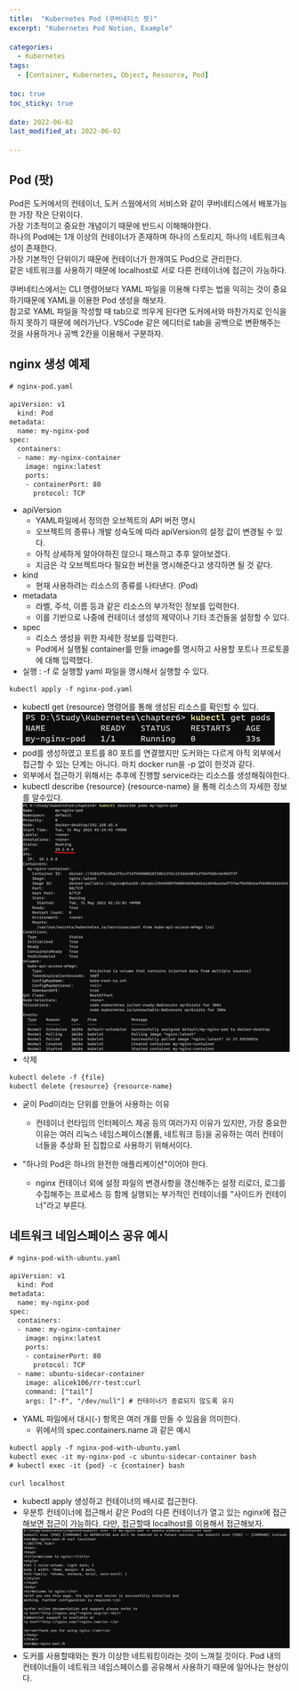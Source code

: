 ```yaml
---
title:  "Kubernetes Pod (쿠버네티스 팟)"
excerpt: "Kubernetes Pod Notion, Example"

categories:
  - Kubernetes
tags:
  - [Container, Kubernetes, Object, Resource, Pod]

toc: true
toc_sticky: true
 
date: 2022-06-02
last_modified_at: 2022-06-02

---
```


## Pod (팟)
Pod은 도커에서의 컨테이너, 도커 스웜에서의 서비스와 같이 쿠버네티스에서 배포가능한 가장 작은 단위이다.<br>
가장 기초적이고 중요한 개념이기 때문에 반드시 이해해야한다.<br>
하나의 Pod에는 1개 이상의 컨테이너가 존재하며 하나의 스토리지, 하나의 네트워크속성이 존재한다.<br>
가장 기본적인 단위이기 때문에 컨테이너가 한개여도 Pod으로 관리한다.<br>
같은 네트워크를 사용하기 때문에 localhost로 서로 다른 컨테이너에 접근이 가능하다.<br>

쿠버네티스에서는 CLI 명령어보다 YAML 파일을 이용해 다루는 법을 익히는 것이 중요하기때문에 YAML을 이용한 Pod 생성을 해보자.<br>
참고로 YAML 파일을 작성할 때 tab으로 띄우게 된다면 도커에서와 마찬가지로 인식을 하지 못하기 때문에 에러가난다. VSCode 같은 에디터로 tab을 공백으로 변환해주는 것을 사용하거나 공백 2칸을 이용해서 구분하자.

## nginx 생성 예제
```
# nginx-pod.yaml

apiVersion: v1
  kind: Pod
metadata:
  name: my-nginx-pod
spec:
  containers:
  - name: my-nginx-container
    image: nginx:latest
    ports:
    - containerPort: 80
      protocol: TCP
```
- apiVersion
  - YAML파일에서 정의한 오브젝트의 API 버전 명시
  - 오브젝트의 종류나 개발 성숙도에 따라 apiVersion의 설정 값이 변경될 수 있다.
  - 아직 상세하게 알아야하진 않으니 패스하고 추후 알아보겠다.
  - 지금은 각 오브젝트마다 필요한 버전을 명시해준다고 생각하면 될 것 같다.
- kind
  - 현재 사용하려는 리소스의 종류를 나타낸다. (Pod)
- metadata
  - 라벨, 주석, 이름 등과 같은 리소스의 부가적인 정보를 입력한다.
  - 이를 기반으로 나중에 컨테이너 생성의 제약이나 기타 조건들을 설정할 수 있다.
- spec
  - 리소스 생성을 위한 자세한 정보를 입력한다.
  - Pod에서 실행될 container를 만들 image를 명시하고 사용할 포트나 프로토콜에 대해 입력했다.
- 실행 : -f 로 실행할 yaml 파일을 명시해서 실행할 수 있다.
```
kubectl apply -f nginx-pod.yaml
```
- kubectl get {resource} 명령어를 통해 생성된 리소스를 확인할 수 있다.
![Pod 생성 확인](../../../assets/images/container/kubenetes/kubectl_get_pods.png)
- pod를 생성하였고 포트를 80 포트를 연결했지만 도커와는 다르게 아직 외부에서 접근할 수 있는 단계는 아니다. 마치 docker run을 -p 없이 한것과 같다.
- 외부에서 접근하기 위해서는 추후에 진행할 service라는 리소스를 생성해줘야한다.
- kubectl describe {resource} {resource-name} 을 통해 리소스의 자세한 정보를 알수있다.
![my-nginx-pod describe](../../../assets/images/container/kubenetes/kubectl-describe-pods-mynginxpod.png)
- 삭제
```
kubectl delete -f {file}
kubectl delete {resource} {resource-name}
```
- 굳이 Pod이라는 단위를 만들어 사용하는 이유
  - 컨테이너 런타임의 인터페이스 제공 등의 여러가지 이유가 있지만, 가장 중요한 이유는 여러 리눅스 네임스페이스(볼륨, 네트워크 등)을 공유하는 여러 컨테이너들을 추상화 된 집합으로 사용하기 위해서이다.

- "하나의 Pod은 하나의 완전한 애플리케이션"이어야 한다.
  - nginx 컨테이너 외에 설정 파일의 변경사항을 갱신해주는 설정 리로더, 로그를 수집해주는 프로세스 등 함께 실행되는 부가적인 컨테이너를 "사이드카 컨테이너"라고 부른다.

## 네트워크 네임스페이스 공유 예시
```
# nginx-pod-with-ubuntu.yaml

apiVersion: v1
  kind: Pod
metadata:
  name: my-nginx-pod
spec:
  containers:
  - name: my-nginx-container
    image: nginx:latest
    ports:
    - containerPort: 80
      protocol: TCP
  - name: ubuntu-sidecar-container
    image: alicek106/rr-test:curl
    command: ["tail"]
    args: ["-f", "/dev/null"] # 컨테이너가 종료되지 않도록 유지
```
- YAML 파일에서 대시(-) 항목은 여러 개를 만들 수 있음을 의미한다.
  - 위에서의 spec.containers.name 과 같은 예시
  
```
kubectl apply -f nginx-pod-with-ubuntu.yaml
kubectl exec -it my-nginx-pod -c ubuntu-sidecar-container bash
# kubectl exec -it {pod} -c {container} bash

curl localhost
```
- kubectl apply 생성하고 컨테이너의 배시로 접근한다.
- 우분투 컨테이너에 접근해서 같은 Pod의 다른 컨테이너가 열고 있는 nginx에 접근해보면 접근이 가능하다. 다만, 접근할때 localhost를 이용해서 접근해보자.
![my-nginx-pod describe](../../../assets/images/container/kubenetes/ubuntu-nginx-access.png)
- 도커를 사용할때와는 뭔가 이상한 네트워킹이라는 것이 느껴질 것이다. Pod 내의 컨테이너들이 네트워크 네임스페이스를 공유해서 사용하기 때문에 일어나는 현상이다.